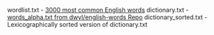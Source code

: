 wordlist.txt - [3000 most common English words](https://www.ef.com/wwen/english-resources/english-vocabulary/top-3000-words/)
dictionary.txt - [words_alpha.txt from dwyl/english-words Repo](https://github.com/dwyl/english-words)
dictionary_sorted.txt - Lexicographically sorted version of dictionary.txt